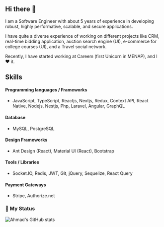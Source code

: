 ## Hi there 👋

I am a Software Engineer with about 5 years of experience in developing robust, highly performative, scalable, and secure applications.

I have quite a diverse experience of working on different projects like CRM, real-time bidding application, auction search engine (UI), e-commerce for college courses (UI), and a Travel social network.

Recently, I have started working at Careem (first Unicorn in MENAP), and I ❤ it.

## Skills

#### Programming languages / Frameworks

- JavaScript, TypeScript, Reactjs, Nextjs, Redux, Context API, React Native, Nodejs, Nestjs, Php, Laravel, Angular, GraphQL

#### Database

- MySQL, PostgreSQL

#### Design Frameworks

- Ant Design (React), Material UI (React), Bootstrap

#### Tools / Libraries

- Socket.IO, Redis, JWT, Git, jQuery, Sequelize, React Query

#### Payment Gateways

- Stripe, Authorize.net


### 📍 My Status
![Ahmad's GitHub stats](https://github-readme-stats.vercel.app/api?username=ahmdrza&show_icons=true)

